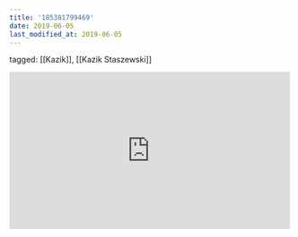 ```yaml
---
title: '185381799469'
date: 2019-06-05
last_modified_at: 2019-06-05
---
```

tagged: [[Kazik]], [[Kazik Staszewski]]
<iframe allow="accelerometer; autoplay; clipboard-write; encrypted-media; gyroscope; picture-in-picture" allowfullscreen="" frameborder="0" height="281" id="youtube_iframe" src="https://www.youtube.com/embed/qreQ1CKp5ac?feature=oembed&amp;enablejsapi=1&amp;origin=https://safe.txmblr.com&amp;wmode=opaque" width="500"></iframe>